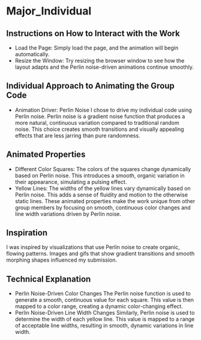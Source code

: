 # Major_Individual

## Instructions on How to Interact with the Work
- Load the Page: Simply load the page, and the animation will begin automatically.
- Resize the Window: Try resizing the browser window to see how the layout adapts and the Perlin noise-driven animations continue smoothly.

## Individual Approach to Animating the Group Code
- Animation Driver: Perlin Noise
I chose to drive my individual code using Perlin noise. Perlin noise is a gradient noise function that produces a more natural, continuous variation compared to traditional random noise. This choice creates smooth transitions and visually appealing effects that are less jarring than pure randomness.

## Animated Properties
- Different Color Squares: The colors of the squares change dynamically based on Perlin noise. This introduces a smooth, organic variation in their appearance, simulating a pulsing effect.
- Yellow Lines: The widths of the yellow lines vary dynamically based on Perlin noise. This adds a sense of fluidity and motion to the otherwise static lines.
These animated properties make the work unique from other group members by focusing on smooth, continuous color changes and line width variations driven by Perlin noise.

## Inspiration
I was inspired by visualizations that use Perlin noise to create organic, flowing patterns.     Images and gifs that show gradient transitions and smooth morphing shapes influenced my submission.

## Technical Explanation
- Perlin Noise-Driven Color Changes
The Perlin noise function is used to generate a smooth, continuous value for each square.     This value is then mapped to a color range, creating a dynamic color-changing effect.
- Perlin Noise-Driven Line Width Changes
Similarly, Perlin noise is used to determine the width of each yellow line.     This value is mapped to a range of acceptable line widths, resulting in smooth, dynamic variations in line width.